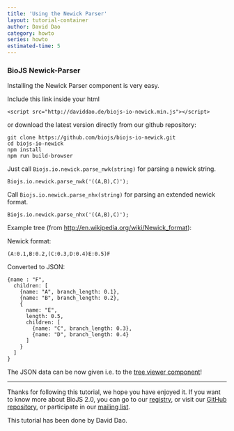 ```yaml
---
title: 'Using the Newick Parser'
layout: tutorial-container
author: David Dao
category: howto
series: howto
estimated-time: 5
---
```


### BioJS Newick-Parser  

Installing the Newick Parser component is very easy.

Include this link inside your html

~~~
<script src="http://daviddao.de/biojs-io-newick.min.js"></script>
~~~

or download the latest version directly from our github repository:

~~~
git clone https://github.com/biojs/biojs-io-newick.git
cd biojs-io-newick
npm install
npm run build-browser
~~~

Just call `Biojs.io.newick.parse_nwk(string)` for parsing a newick string. 

~~~
Biojs.io.newick.parse_nwk('((A,B),C)');
~~~

Call `Biojs.io.newick.parse_nhx(string)` for parsing an extended newick format.

~~~
Biojs.io.newick.parse_nhx('((A,B),C)');
~~~

Example tree (from http://en.wikipedia.org/wiki/Newick_format):

Newick format:

~~~
(A:0.1,B:0.2,(C:0.3,D:0.4)E:0.5)F
~~~

Converted to JSON:

~~~
{name : "F",
  children: [
    {name: "A", branch_length: 0.1},
    {name: "B", branch_length: 0.2},
    {
      name: "E",
      length: 0.5,
      children: [
        {name: "C", branch_length: 0.3},
        {name: "D", branch_length: 0.4}
      ]
    }
  ]
}
~~~

The JSON data can be now given i.e. to the [tree viewer component](usingTreeViewerComponentTutorial.html)!

* * * * *

Thanks for following this tutorial, we hope you have enjoyed it. If you want to know more about BioJS 2.0, you can go to our [registry](http://www.ebi.ac.uk/Tools/biojs/registry/), or visit our [GitHub repository](https://github.com/biojs/biojs2), or participate in our [mailing list](https://groups.google.com/forum/#!forum/biojs).

This tutorial has been done by David Dao. 
